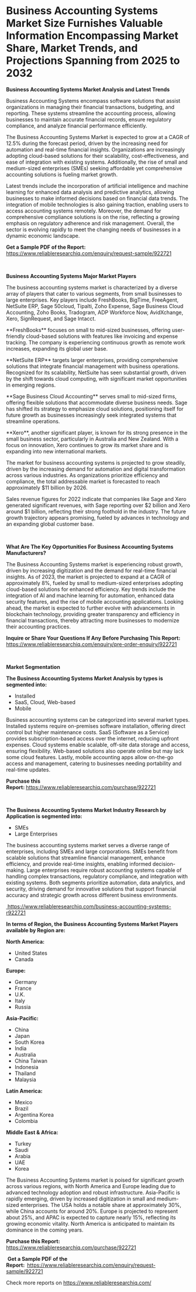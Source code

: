 <p><h1>Business Accounting Systems Market Size Furnishes Valuable Information Encompassing Market Share, Market Trends, and Projections Spanning from 2025 to 2032</h1></p><p><strong>Business Accounting Systems Market Analysis and Latest Trends</strong></p>
<p><p>Business Accounting Systems encompass software solutions that assist organizations in managing their financial transactions, budgeting, and reporting. These systems streamline the accounting process, allowing businesses to maintain accurate financial records, ensure regulatory compliance, and analyze financial performance efficiently.</p><p>The Business Accounting Systems Market is expected to grow at a CAGR of 12.5% during the forecast period, driven by the increasing need for automation and real-time financial insights. Organizations are increasingly adopting cloud-based solutions for their scalability, cost-effectiveness, and ease of integration with existing systems. Additionally, the rise of small and medium-sized enterprises (SMEs) seeking affordable yet comprehensive accounting solutions is fueling market growth. </p><p>Latest trends include the incorporation of artificial intelligence and machine learning for enhanced data analysis and predictive analytics, allowing businesses to make informed decisions based on financial data trends. The integration of mobile technologies is also gaining traction, enabling users to access accounting systems remotely. Moreover, the demand for comprehensive compliance solutions is on the rise, reflecting a growing emphasis on regulatory adherence and risk management. Overall, the sector is evolving rapidly to meet the changing needs of businesses in a dynamic economic landscape.</p></p>
<p><strong>Get a Sample PDF of the Report:&nbsp;</strong> <a href="https://www.reliableresearchiq.com/enquiry/request-sample/922721?utm_campaign=2463&utm_medium=2&utm_source=Github&utm_content=ia&utm_term=07032025&utm_id=business-accounting-systems">https://www.reliableresearchiq.com/enquiry/request-sample/922721</a></p>
<p>&nbsp;</p>
<p><strong>Business Accounting Systems Major Market Players</strong></p>
<p><p>The business accounting systems market is characterized by a diverse array of players that cater to various segments, from small businesses to large enterprises. Key players include FreshBooks, BigTime, FreeAgent, NetSuite ERP, Sage 50cloud, Tipalti, Zoho Expense, Sage Business Cloud Accounting, Zoho Books, Tradogram, ADP Workforce Now, AvidXchange, Xero, SignRequest, and Sage Intacct.</p><p>**FreshBooks** focuses on small to mid-sized businesses, offering user-friendly cloud-based solutions with features like invoicing and expense tracking. The company is experiencing continuous growth as remote work increases, expanding its global user base.</p><p>**NetSuite ERP** targets larger enterprises, providing comprehensive solutions that integrate financial management with business operations. Recognized for its scalability, NetSuite has seen substantial growth, driven by the shift towards cloud computing, with significant market opportunities in emerging regions.</p><p>**Sage Business Cloud Accounting** serves small to mid-sized firms, offering flexible solutions that accommodate diverse business needs. Sage has shifted its strategy to emphasize cloud solutions, positioning itself for future growth as businesses increasingly seek integrated systems that streamline operations.</p><p>**Xero**, another significant player, is known for its strong presence in the small business sector, particularly in Australia and New Zealand. With a focus on innovation, Xero continues to grow its market share and is expanding into new international markets.</p><p>The market for business accounting systems is projected to grow steadily, driven by the increasing demand for automation and digital transformation across various industries. As organizations prioritize efficiency and compliance, the total addressable market is forecasted to reach approximately $11 billion by 2026.</p><p>Sales revenue figures for 2022 indicate that companies like Sage and Xero generated significant revenues, with Sage reporting over $2 billion and Xero around $1 billion, reflecting their strong foothold in the industry. The future growth trajectory appears promising, fueled by advances in technology and an expanding global customer base.</p></p>
<p>&nbsp;</p>
<p><strong>What Are The Key Opportunities For Business Accounting Systems Manufacturers?</strong></p>
<p><p>The Business Accounting Systems market is experiencing robust growth, driven by increasing digitization and the demand for real-time financial insights. As of 2023, the market is projected to expand at a CAGR of approximately 8%, fueled by small to medium-sized enterprises adopting cloud-based solutions for enhanced efficiency. Key trends include the integration of AI and machine learning for automation, enhanced data security features, and the rise of mobile accounting applications. Looking ahead, the market is expected to further evolve with advancements in blockchain technology, providing greater transparency and efficiency in financial transactions, thereby attracting more businesses to modernize their accounting practices.</p></p>
<p><strong>Inquire or Share Your Questions If Any Before Purchasing This Report:</strong> <a href="https://www.reliableresearchiq.com/enquiry/pre-order-enquiry/922721?utm_campaign=2463&utm_medium=2&utm_source=Github&utm_content=ia&utm_term=07032025&utm_id=business-accounting-systems">https://www.reliableresearchiq.com/enquiry/pre-order-enquiry/922721</a></p>
<p>&nbsp;</p>
<p><strong>Market Segmentation</strong></p>
<p><strong>The Business Accounting Systems Market Analysis by types is segmented into:</strong></p>
<p><ul><li>Installed</li><li>SaaS, Cloud, Web-based</li><li>Mobile</li></ul></p>
<p><p>Business accounting systems can be categorized into several market types. Installed systems require on-premises software installation, offering direct control but higher maintenance costs. SaaS (Software as a Service) provides subscription-based access over the internet, reducing upfront expenses. Cloud systems enable scalable, off-site data storage and access, ensuring flexibility. Web-based solutions also operate online but may lack some cloud features. Lastly, mobile accounting apps allow on-the-go access and management, catering to businesses needing portability and real-time updates.</p></p>
<p><strong>Purchase this Report:&nbsp;</strong><a href="https://www.reliableresearchiq.com/purchase/922721?utm_campaign=2463&utm_medium=2&utm_source=Github&utm_content=ia&utm_term=07032025&utm_id=business-accounting-systems">https://www.reliableresearchiq.com/purchase/922721</a></p>
<p>&nbsp;</p>
<p><strong>The Business Accounting Systems Market Industry Research by Application is segmented into:</strong></p>
<p><ul><li>SMEs</li><li>Large Enterprises</li></ul></p>
<p><p>The business accounting systems market serves a diverse range of enterprises, including SMEs and large corporations. SMEs benefit from scalable solutions that streamline financial management, enhance efficiency, and provide real-time insights, enabling informed decision-making. Large enterprises require robust accounting systems capable of handling complex transactions, regulatory compliance, and integration with existing systems. Both segments prioritize automation, data analytics, and security, driving demand for innovative solutions that support financial accuracy and strategic growth across different business environments.</p></p>
<p><a href="https://www.reliableresearchiq.com/business-accounting-systems-r922721?utm_campaign=2463&utm_medium=2&utm_source=Github&utm_content=ia&utm_term=07032025&utm_id=business-accounting-systems">&nbsp;https://www.reliableresearchiq.com/business-accounting-systems-r922721</a></p>
<p><strong>In terms of Region, the Business Accounting Systems Market Players available by Region are:</strong></p>
<p>
    <p> <strong> North America: </strong>
        <ul>
            <li>United States</li>
            <li>Canada</li>
        </ul>
        </p> 
    <p> <strong> Europe: </strong>
        <ul>
            <li>Germany</li>
            <li>France</li>
            <li>U.K.</li>
            <li>Italy</li>
            <li>Russia</li>
        </ul>
        </p> 
    <p> <strong> Asia-Pacific: </strong>
        <ul>
            <li>China</li>
            <li>Japan</li>
            <li>South Korea</li>
            <li>India</li>
            <li>Australia</li>
            <li>China Taiwan</li>
            <li>Indonesia</li>
            <li>Thailand</li>
            <li>Malaysia</li>
        </ul>
        </p> 
    <p> <strong> Latin America: </strong>
        <ul>
            <li>Mexico</li>
            <li>Brazil</li>
            <li>Argentina Korea</li>
            <li>Colombia</li>
        </ul>
        </p> 
    <p> <strong> Middle East & Africa: </strong>
        <ul>
            <li>Turkey</li>
            <li>Saudi</li>
            <li>Arabia</li>
            <li>UAE</li>
            <li>Korea</li>
        </ul>
    </p>
    </p>
<p><p>The Business Accounting Systems market is poised for significant growth across various regions, with North America and Europe leading due to advanced technology adoption and robust infrastructure. Asia-Pacific is rapidly emerging, driven by increased digitization in small and medium-sized enterprises. The USA holds a notable share at approximately 30%, while China accounts for around 20%. Europe is projected to represent about 25%, and APAC is expected to capture nearly 15%, reflecting its growing economic vitality. North America is anticipated to maintain its dominance in the coming years.</p></p>
<p><strong>Purchase this Report: </strong><a href="https://www.reliableresearchiq.com/purchase/922721?utm_campaign=2463&utm_medium=2&utm_source=Github&utm_content=ia&utm_term=07032025&utm_id=business-accounting-systems">https://www.reliableresearchiq.com/purchase/922721</a></p>
<p>&nbsp;<strong>Get a Sample PDF of the Report:&nbsp;&nbsp;</strong><a href="https://www.reliableresearchiq.com/enquiry/request-sample/922721?utm_campaign=2463&utm_medium=2&utm_source=Github&utm_content=ia&utm_term=07032025&utm_id=business-accounting-systems">https://www.reliableresearchiq.com/enquiry/request-sample/922721</a></p>
<p><strong></strong></p>
<p>Check more reports on <a href="https://www.reliableresearchiq.com/?utm_campaign=2463&utm_medium=2&utm_source=Github&utm_content=ia&utm_term=07032025&utm_id=business-accounting-systems">https://www.reliableresearchiq.com/</a></p>